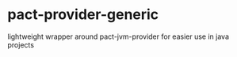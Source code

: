 # pact-provider-generic
lightweight wrapper around pact-jvm-provider for easier use in java projects
